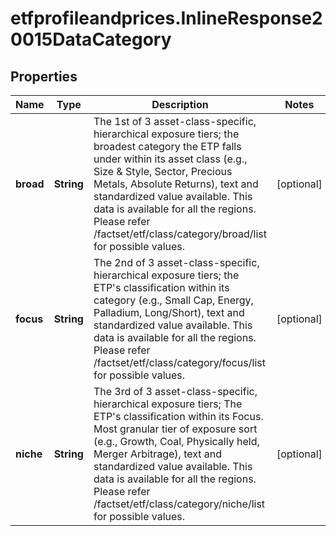 # etfprofileandprices.InlineResponse20015DataCategory

## Properties

Name | Type | Description | Notes
------------ | ------------- | ------------- | -------------
**broad** | **String** | The 1st of 3 asset-class-specific, hierarchical exposure tiers; the broadest category the ETP falls under within its asset class (e.g., Size &amp; Style, Sector, Precious Metals, Absolute Returns), text and standardized value available. This data is available for all the regions. Please refer /factset/etf/class/category/broad/list for possible values. | [optional] 
**focus** | **String** | The 2nd of 3 asset-class-specific, hierarchical exposure tiers; the ETP&#39;s classification within its category (e.g., Small Cap, Energy, Palladium, Long/Short), text and standardized value available. This data is available for all the regions. Please refer /factset/etf/class/category/focus/list for possible values. | [optional] 
**niche** | **String** | The 3rd of 3 asset-class-specific, hierarchical exposure tiers; The ETP&#39;s classification within its Focus. Most granular tier of exposure sort (e.g., Growth, Coal, Physically held, Merger Arbitrage), text and standardized value available. This data is available for all the regions. Please refer /factset/etf/class/category/niche/list for possible values. | [optional] 


